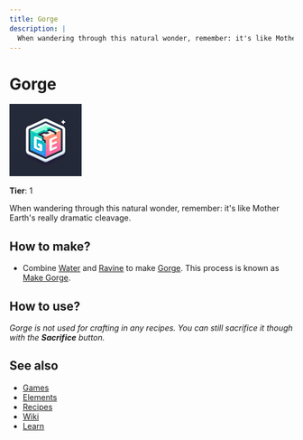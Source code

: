 ```yaml
---
title: Gorge
description: |
  When wandering through this natural wonder, remember: it's like Mother Earth's really dramatic cleavage.
---
```

# Gorge

![](../images/item.gorge.png)

**Tier**: 1

When wandering through this natural wonder, remember: it's like Mother Earth's really dramatic cleavage.

## How to make?

* Combine [Water](/wiki/elements/water) and [Ravine](/wiki/elements/ravine) to make [Gorge](/wiki/elements/gorge). This process is known as [Make Gorge](/wiki/recipes/make-gorge).

## How to use?

_Gorge is not used for crafting in any recipes. You can still sacrifice it though with the **Sacrifice** button._

## See also

* [Games](/wiki/games)
* [Elements](/wiki/elements)
* [Recipes](/wiki/recipes)
* [Wiki](/wiki/index)
* [Learn](/learn/index)